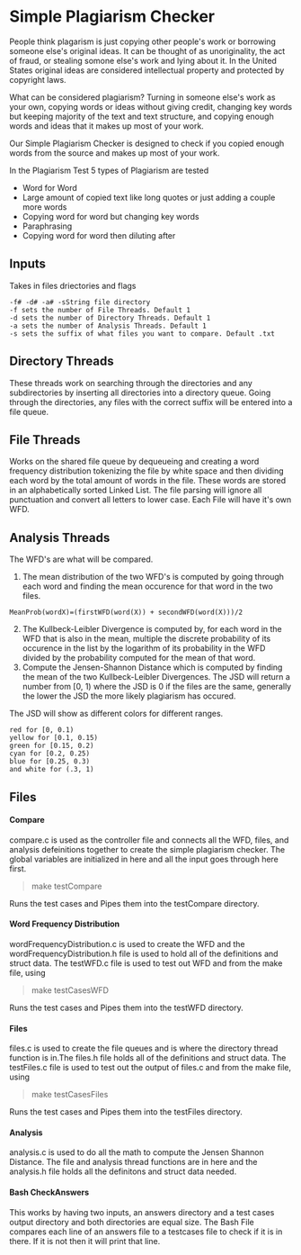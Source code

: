 # Simple Plagiarism Checker
People think plagarism is just copying other people's work or borrowing someone else's original ideas. It can be thought of as unoriginality, the act of fraud, or stealing somone else's work and lying about it. In the United States original ideas are considered intellectual property and protected by copyright laws. 

What can be considered plagiarism? Turning in someone else's work as your own, copying words or ideas without giving credit, changing key words but keeping majority of the text and text structure, and copying enough words and ideas that it makes up most of your work. 

Our Simple Plagiarism Checker is designed to check if you copied enough words from the source and makes up most of your work.

In the Plagiarism Test 5 types of Plagiarism are tested
- Word for Word
- Large amount of copied text like long quotes or just adding a couple more words
- Copying word for word but changing key words
- Paraphrasing
- Copying word for word then diluting after

## Inputs
Takes in files driectories and flags
```
-f# -d# -a# -sString file directory
-f sets the number of File Threads. Default 1
-d sets the number of Directory Threads. Default 1
-a sets the number of Analysis Threads. Default 1
-s sets the suffix of what files you want to compare. Default .txt
```
## Directory Threads
These threads work on searching through the directories and any subdirectories by inserting all directories into a directory queue. Going through the directories, any files with the correct suffix will be entered into a file queue.

## File Threads
Works on the shared file queue by dequeueing and creating a word frequency distribution tokenizing the file by white space and then dividing each word by the total amount of words in the file. These words are stored in an alphabetically sorted Linked List. The file parsing will ignore all punctuation and convert all letters to lower case. Each File will have it's own WFD.

## Analysis Threads
The WFD's are what will be compared. 
1. The mean distribution of the two WFD's is computed by going through each word and finding the mean occurence for that word in the two files. 
```
MeanProb(wordX)=(firstWFD(word(X)) + secondWFD(word(X)))/2
```
2. The Kullbeck-Leibler Divergence is computed by, for each word in the WFD that is also in the mean, multiple the discrete probability of its occurence in the list by the logarithm of its probability in the WFD divided by the probability computed for the mean of that word.
3. Compute the Jensen-Shannon Distance which is computed by finding the mean of the two Kullbeck-Leibler Divergences. 
The JSD will return a number from [0, 1) where the JSD is 0 if the files are the same, generally the lower the JSD the more likely plagiarism has occured. 

The JSD will show as different colors for different ranges.
```
red for [0, 0.1)
yellow for [0.1, 0.15)
green for [0.15, 0.2)
cyan for [0.2, 0.25)
blue for [0.25, 0.3)
and white for (.3, 1)
```

## Files

#### Compare
compare.c is used as the controller file and connects all the WFD, files, and analysis defeinitions together to create the simple plagiarism checker. The global variables are initialized in here and all the input goes through here first. 
> make testCompare

Runs the test cases and Pipes them into the testCompare directory.

#### Word Frequency Distribution
wordFrequencyDistribution.c is used to create the WFD and the wordFrequencyDistribution.h file is used to hold all of the definitions and struct data. The testWFD.c file is used to test out WFD and from the make file, using 
> make testCasesWFD

Runs the test cases and Pipes them into the testWFD directory.

#### Files
files.c is used to create the file queues and is where the directory thread function is in.The files.h file holds all of the definitions and struct data. The testFiles.c file is used to test out the output of files.c and from the make file, using 
> make testCasesFiles

Runs the test cases and Pipes them into the testFiles directory. 

#### Analysis
analysis.c is used to do all the math to compute the Jensen Shannon Distance. The file and analysis thread functions are in here and the analysis.h file holds all the definitons and struct data needed.

#### Bash CheckAnswers
This works by having two inputs, an answers directory and a test cases output directory and both directories are equal size. The Bash File compares each line of an answers file to a testcases file to check if it is in there. If it is not then it will print that line.

